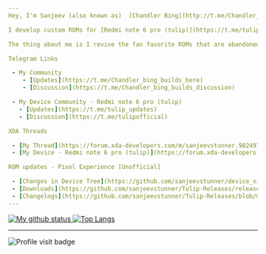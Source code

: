 ```yaml
---
Hey, I'm Sanjeev (also known as)  [Chandler Bing](http://t.me/Chandler_bing_here)

I develop custom ROMs for [Redmi note 6 pro (tulip)](https://t.me/tulip_updates)

The thing about me is I revive the fan favorite ROMs that are abandoned by other developers, and work to give my best.

Telegram Links

 - My Community 
    - [Updates](https://t.me/Chandler_bing_builds_here)
    - [Discussion](https://t.me/Chandler_bing_builds_discussion)

 - My Device Community - Redmi note 6 pro (tulip)
   - [Updates](https://t.me/tulip_updates)
   - [Discussion](https://t.me/tulipofficial)

XDA Threads 

 - [My Thread](https://forum.xda-developers.com/m/sanjeevstunner.9824973/)
 - [My Device - Redmi note 6 pro (tulip)](https://forum.xda-developers.com/c/xiaomi-redmi-note-6-pro.8406/)

ROM updates - Pixel Experience [Unofficial]

 - [Changes in Device Tree](https://github.com/sanjeevstunner/device_xiaomi_tulip/commits)
 - [Downloads](https://github.com/sanjeevstunner/Tulip-Releases/releases) (Unofficial)
 - [Changelogs](https://github.com/sanjeevstunner/Tulip-Releases/blob/main/Pixel%20Experience%20Changelogs.md)
---
```


[![My github status](https://github-readme-stats.vercel.app/api?username=sanjeevstunner&show_icons=true&count_private=true&hide_border=false&title_color=eb0029&icon_color=eb0029&include_all_commits=true)
![Top Langs](https://github-readme-stats.vercel.app/api/top-langs/?username=sanjeevstunner&layout=compact&hide_border=false&title_color=eb0029)](https://github.com/sanjeevstunner)

---

![Profile visit badge](https://komarev.com/ghpvc/?username=sanjeevstunner&style=flat-square)

<!--
**sanjeevstunner/sanjeevstunner** is a ✨ _special_ ✨ repository because its `README.md` (this file) appears on your GitHub profile.

Here are some ideas to get you started:

- 🔭 I’m currently working on ...
- 🌱 I’m currently learning ...
- 👯 I’m looking to collaborate on ...
- 🤔 I’m looking for help with ...
- 💬 Ask me about ...
- 📫 How to reach me: ...
- 😄 Pronouns: ...
- ⚡ Fun fact: ...
-->
